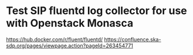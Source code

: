 # Test SIP fluentd log collector for use with Openstack Monasca

<https://hub.docker.com/r/fluent/fluentd/>
<https://confluence.ska-sdp.org/pages/viewpage.action?pageId=263454771>
